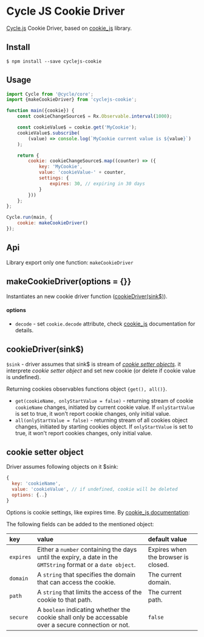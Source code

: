 
# Cycle JS Cookie Driver

[Cycle.js](https://github.com/staltz/cycle) Cookie Driver, based on [cookie_js](https://www.npmjs.com/package/cookie_js) library.

## Install
```shell
$ npm install --save cyclejs-cookie
```

## Usage

``` javascript
import Cycle from '@cycle/core';
import {makeCookieDriver} from 'cyclejs-cookie';

function main({cookie}) {
    const cookieChangeSource$ = Rx.Observable.interval(1000);

    const cookieValue$ = cookie.get('MyCookie');
    cookieValue$.subscribe(
        (value) => console.log(`MyCookie current value is ${value}`)
    );

    return {
        cookie: cookieChangeSource$.map((counter) => ({
            key: 'MyCookie',
            value: 'cookieValue-' + counter,
            settings: {
                expires: 30, // expiring in 30 days
            }
        }))
    };
};

Cycle.run(main, {
    cookie: makeCookieDriver()
});
```

## Api
 Library export only one function: `makeCookieDriver`

## makeCookieDriver(options = {}}
 Instantiates an new cookie driver function ([cookieDriver(sink$)](#cookiedriversink)).
 
#### options
 - `decode` - set `cookie.decode` attribute, check [cookie_js](https://github.com/florian/cookie.js#a-word-on-encoding) documentation for details.

## cookieDriver(sink$)
 `$sink` - driver assumes that sink$ is stream of [_cookie setter objects_](#cookie-setter-object). it interprete _cookie setter object_ and set new cookie (or delete if cookie value is undefined).

 Returning cookies observables functions object `{get(), all()}`.
 - `get(cookieName, onlyStartValue = false)` - returning stream of cookie `cookieName` changes, initiated by current cookie value. If `onlyStartValue` is set to true, it won't report cookie changes, only initial value.
 - `all(onlyStartValue = false)` - returning stream of all cookies object changes, initiated by starting cookies object. If `onlyStartValue` is set to true, it won't report cookies changes, only initial value.
 
## cookie setter object
 Driver assumes following objects on it $sink:
 ```js
 {
   key: 'cookieName',
   value: 'cookieValue', // if undefined, cookie will be deleted
   options: {..}
 }
 ```
 Options is cookie settings, like expires time.
 By [cookie_js documentation](https://github.com/florian/cookie.js):
 
The following fields can be added to the mentioned object:

| key | value | default value |
|:--|:--|:--|
| `expires` |  Either a `number` containing the days until the expiry, a date in the `GMTString` format or a `date object`. | Expires when the browser is closed. |
| `domain` |  A `string` that specifies the domain that can access the cookie. | The current domain. |
| `path` | A `string` that limits the access of the cookie to that path. | The current path. |
| `secure` | A `boolean` indicating whether the cookie shall only be accessable over a secure connection or not. | `false` |
